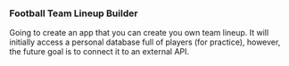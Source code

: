 ### Football Team Lineup Builder

Going to create an app that you can create you own team lineup. It will initially access a personal database full of players (for practice), however, the future goal is to connect it to an external API.
